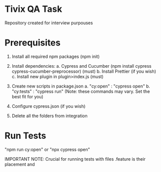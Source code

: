 # Tivix QA Task
Repository created for interview purpouses 
# Prerequisites
1. Install all required npm packages (npm init)


2. Install dependencies:
a. Cypress and Cucumber (npm install cypress cypress-cucumber-preprocessor) (must)
b. Install Prettier (if you wish)
c. Install new plugin in plugin>index.js (must)


3. Create new scripts in package.json
a. "cy:open" : "cypress open"
b. "cy:tests" : "cypress run"
(Note: these commands may vary. Set the best fit for you)

4. Configure cypress.json (if you wish)

5. Delete all the folders from integration

# Run Tests
"npm run cy:open" or "npx cypress open"

IMPORTANT NOTE:
Crucial for running tests with files .feature is their placement and  


